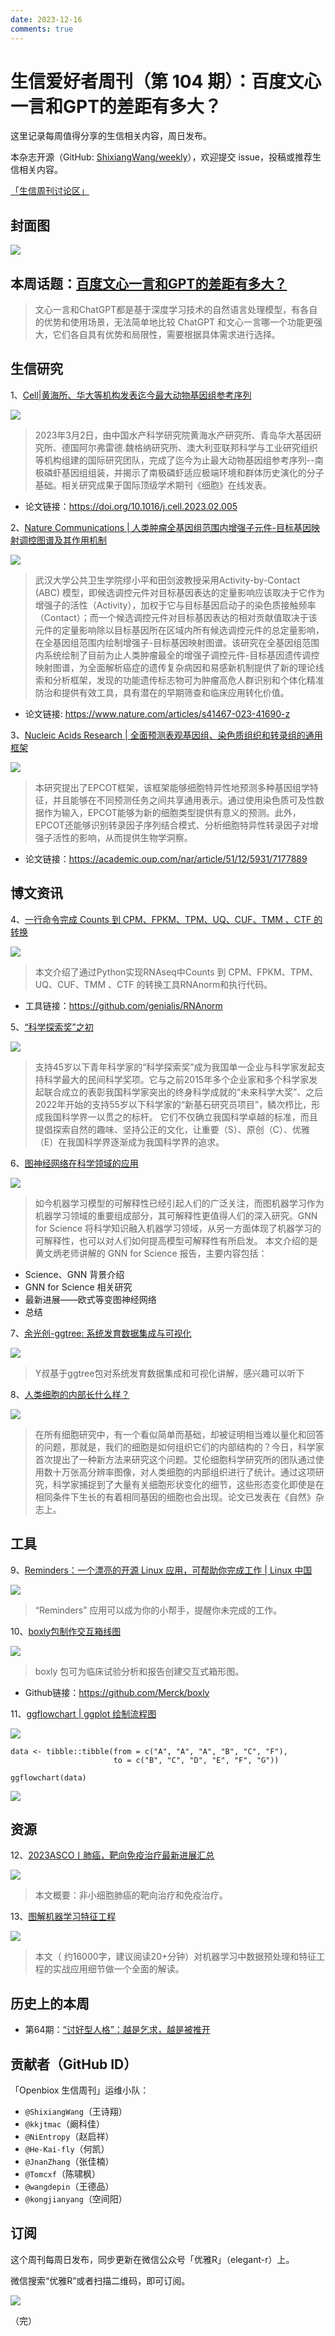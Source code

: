 ```yaml
---
date: 2023-12-16
comments: true
---
```


# 生信爱好者周刊（第 104 期）：百度文心一言和GPT的差距有多大？
这里记录每周值得分享的生信相关内容，周日发布。

本杂志开源（GitHub: [ShixiangWang/weekly](https://github.com/ShixiangWang/weekly "ShixiangWang/weekly")），欢迎提交 issue，投稿或推荐生信相关内容。

[「生信周刊讨论区」](https://github.com/ShixiangWang/weekly/discussions "「生信周刊讨论区」")

## 封面图

![](https://files.mdnice.com/user/5208/2629bb04-bd80-4896-9096-dc1686072118.png)




## 本周话题：[百度文心一言和GPT的差距有多大？](https://www.zhihu.com/question/597449020/answer/3324062749 "百度文心一言和GPT的差距有多大？")

> 文心一言和ChatGPT都是基于深度学习技术的自然语言处理模型，有各自的优势和使用场景，无法简单地比较 ChatGPT 和文心一言哪一个功能更强大，它们各自具有优势和局限性，需要根据具体需求进行选择。





## 生信研究
1、[Cell|黄海所、华大等机构发表迄今最大动物基因组参考序列](https://mp.weixin.qq.com/s/j3qxZnmvs7CLqqkHU2jizw)


![](https://files.mdnice.com/user/5208/f6b5be0b-e59b-4c17-a030-248ac99f1ea3.png)

> 2023年3月2日，由中国水产科学研究院黄海水产研究所、青岛华大基因研究所、德国阿尔弗雷德.魏格纳研究所、澳大利亚联邦科学与工业研究组织等机构组建的国际研究团队，完成了迄今为止最大动物基因组参考序列--南极磷虾基因组组装，并揭示了南极磷虾适应极端环境和群体历史演化的分子基础。相关研究成果于国际顶级学术期刊《细胞》在线发表。


- 论文链接：https://doi.org/10.1016/j.cell.2023.02.005


2、[Nature Communications | 人类肿瘤全基因组范围内增强子元件-目标基因映射调控图谱及其作用机制](https://mp.weixin.qq.com/s/LEKi-MsHz8EHaR_OYnhMjg)


![](https://files.mdnice.com/user/5208/9cf71454-e0c0-461a-ad58-a0621a7c5452.png)

> 武汉大学公共卫生学院缪小平和田剑波教授采用Activity-by-Contact (ABC) 模型，即候选调控元件对目标基因表达的定量影响应该取决于它作为增强子的活性（Activity），加权于它与目标基因启动子的染色质接触频率（Contact）；而一个候选调控元件对目标基因表达的相对贡献值取决于该元件的定量影响除以目标基因所在区域内所有候选调控元件的总定量影响，在全基因组范围内绘制增强子-目标基因映射图谱。该研究在全基因组范围内系统绘制了目前为止人类肿瘤最全的增强子调控元件-目标基因遗传调控映射图谱，为全面解析癌症的遗传复杂病因和易感新机制提供了新的理论线索和分析框架，发现的功能遗传标志物可为肿瘤高危人群识别和个体化精准防治和提供有效工具，具有潜在的早期筛查和临床应用转化价值。

- 论文链接: https://www.nature.com/articles/s41467-023-41690-z

3、[Nucleic Acids Research | 全面预测表观基因组、染色质组织和转录组的通用框架](https://mp.weixin.qq.com/s/ZIHGS0GDz1mLFNRYiekRnA)



![](https://files.mdnice.com/user/5208/aa3c10a4-c33d-4a03-bcc4-485d0be0454d.png)

> 本研究提出了EPCOT框架，该框架能够细胞特异性地预测多种基因组学特征，并且能够在不同预测任务之间共享通用表示。通过使用染色质可及性数据作为输入，EPCOT能够为新的细胞类型提供有意义的预测。此外，EPCOT还能够识别转录因子序列结合模式、分析细胞特异性转录因子对增强子活性的影响，从而提供生物学洞察。

- 论文链接：https://academic.oup.com/nar/article/51/12/5931/7177889


## 博文资讯

4、[一行命令完成 Counts 到 CPM、FPKM、TPM、UQ、CUF、TMM 、CTF 的转换](https://mp.weixin.qq.com/s/P9t3QFrtOQo1tW3MQxmOhg)

![](https://files.mdnice.com/user/5208/3e7d2ddd-01b8-4836-94a6-e89f3e022b9e.png)

> 本文介绍了通过Python实现RNAseq中Counts 到 CPM、FPKM、TPM、UQ、CUF、TMM 、CTF 的转换工具RNAnorm和执行代码。

- 工具链接：https://github.com/genialis/RNAnorm

5、[“科学探索奖”之初](https://mp.weixin.qq.com/s/wlXpuL31wNe8Zd9R02fOPg)


![](https://files.mdnice.com/user/5208/b6617a60-aa42-4386-a5a9-dc96f7e9f3ec.png)
>支持45岁以下青年科学家的“科学探索奖”成为我国单一企业与科学家发起支持科学最大的民间科学奖项。它与之前2015年多个企业家和多个科学家发起联合成立的表彰我国科学家突出的终身科学成就的“未来科学大奖”、之后2022年开始的支持55岁以下科学家的“新基石研究员项目”，鳞次栉比，形成我国科学界一以贯之的标杆。
它们不仅确立我国科学卓越的标准，而且提倡探索自然的趣味、坚持公正的文化，让重要（S）、原创（C）、优雅（E）在我国科学界逐渐成为我国科学界的追求。


6、[图神经网络在科学领域的应用](https://mp.weixin.qq.com/s/5v_Ny7jGiPifI_Tgon4toQ)

![](https://files.mdnice.com/user/5208/2c802fe1-d391-4af8-8861-69a10a9c1d0b.png)
> 如今机器学习模型的可解释性已经引起人们的广泛关注，而图机器学习作为机器学习领域的重要组成部分，其可解释性更值得人们的深入研究。GNN for Science 将科学知识融入机器学习领域，从另一方面体现了机器学习的可解释性，也可以对人们如何提高模型可解释性有所启发。
本文介绍的是黄文炳老师讲解的 GNN for Science 报告，主要内容包括：

- Science、GNN 背景介绍
- GNN for Science 相关研究
- 最新进展——欧式等变图神经网络
- 总结

7、[余光创-ggtree: 系统发育数据集成与可视化](https://mp.weixin.qq.com/s/7b6sPiKbLZ7ZsixhOySjqg)



![](https://files.mdnice.com/user/5208/fb18fef4-d291-49fc-a505-e0179ac599e7.png)

> Y叔基于ggtree包对系统发育数据集成和可视化讲解，感兴趣可以听下


8、[人类细胞的内部长什么样？](https://mp.weixin.qq.com/s/U-P3skq-EX4i5Dlzt0KzwA)


![](https://files.mdnice.com/user/5208/d1b94bd5-d4aa-4ff7-b886-04f7de85654e.png)

> 在所有细胞研究中，有一个看似简单而基础，却被证明相当难以量化和回答的问题，那就是，我们的细胞是如何组织它们的内部结构的？今日，科学家首次提出了一种新方法来研究这个问题。艾伦细胞科学研究所的团队通过使用数十万张高分辨率图像，对人类细胞的内部组织进行了统计。通过这项研究，科学家捕捉到了大量有关细胞形状变化的细节，这些形态变化即使是在相同条件下生长的有着相同基因的细胞也会出现。论文已发表在《自然》杂志上。


## 工具

9、[Reminders：一个漂亮的开源 Linux 应用，可帮助你完成工作 | Linux 中国](https://mp.weixin.qq.com/s/A0NVBGPZrRBky8J3KfZqcQ)

![](https://files.mdnice.com/user/5208/32a42830-32e6-44a7-8b75-b08f5f1afabd.png)

> “Reminders” 应用可以成为你的小帮手，提醒你未完成的工作。



10、[boxly包制作交互箱线图](https://github.com/Merck/boxly "boxly包制作交互箱线图")

![](https://files.mdnice.com/user/5208/e0ec6b80-e09a-4e4f-9b9b-c48f277e8b64.png)
> boxly 包可为临床试验分析和报告创建交互式箱形图。
- Github链接：https://github.com/Merck/boxly


11、[ggflowchart | ggplot 绘制流程图](https://github.com/nrennie/ggflowchart "ggflowchart | ggplot 绘制流程图")

![](https://files.mdnice.com/user/5208/e76aa674-f267-433c-bf96-964e72bc2e84.png)
```
data <- tibble::tibble(from = c("A", "A", "A", "B", "C", "F"),
                       to = c("B", "C", "D", "E", "F", "G"))

ggflowchart(data)
```

![](https://files.mdnice.com/user/5208/f80c1fed-21ff-4653-b0eb-8535d3693fb4.png)




## 资源
12、[2023ASCO丨肺癌，靶向免疫治疗最新进展汇总](https://mp.weixin.qq.com/s/9OZFOJzLWx0loSK-1rCZRA)


![](https://files.mdnice.com/user/5208/8dcae82a-cc4f-47e6-b30c-ed6de97d6f5a.png)

> 本文概要：非小细胞肺癌的靶向治疗和免疫治疗。

13、[图解机器学习特征工程](https://mp.weixin.qq.com/s/eP3JOqYzXPYo0GKsN5_PMQ)

![](https://files.mdnice.com/user/5208/e84ec851-d06d-4160-83e7-971274a975d7.png)
> 本文（ 约16000字，建议阅读20+分钟）对机器学习中数据预处理和特征工程的实战应用细节做一个全面的解读。


## 历史上的本周
- 第64期：[“讨好型人格”：越是乞求，越是被推开](https://mp.weixin.qq.com/s/PIIu3rDK3oKNpK0AF4z0SQ)


## 贡献者（GitHub ID）

「Openbiox 生信周刊」运维小队：

- `@ShixiangWang`（王诗翔）
- `@kkjtmac`（阚科佳）
- `@NiEntropy`（赵启祥）
- `@He-Kai-fly`（何凯）
- `@JnanZhang`（张佳楠）
- `@Tomcxf`（陈啸枫）
- `@wangdepin`（王德品）
- `@kongjianyang`（空间阳）

## 订阅

这个周刊每周日发布，同步更新在微信公众号「优雅R」（elegant-r）上。

微信搜索“优雅R”或者扫描二维码，即可订阅。

![](https://cdn.nlark.com/yuque/0/2022/png/471931/1648306398708-897e7ad4-6008-40f8-9200-ddee834b09a7.png)

（完）

